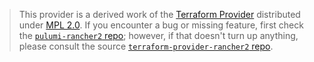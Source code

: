 > This provider is a derived work of the [Terraform Provider](https://github.com/rancher/terraform-provider-rancher2)
> distributed under [MPL 2.0](https://www.mozilla.org/en-US/MPL/2.0/). If you encounter a bug or missing feature,
> first check the [`pulumi-rancher2` repo](https://github.com/pulumi/pulumi-rancher2/issues); however, if that doesn't turn up anything,
> please consult the source [`terraform-provider-rancher2` repo](https://github.com/rancher/terraform-provider-rancher2/issues).
